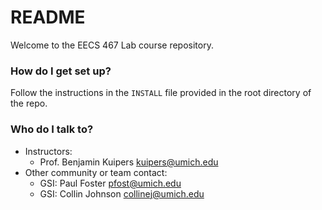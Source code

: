 # README #

Welcome to the EECS 467 Lab course repository.

### How do I get set up? ###

Follow the instructions in the `INSTALL` file provided in the root directory of the repo.

### Who do I talk to? ###

* Instructors:
    + Prof. Benjamin Kuipers <kuipers@umich.edu>
* Other community or team contact:
    + GSI: Paul Foster <pfost@umich.edu>
    + GSI: Collin Johnson <collinej@umich.edu>

